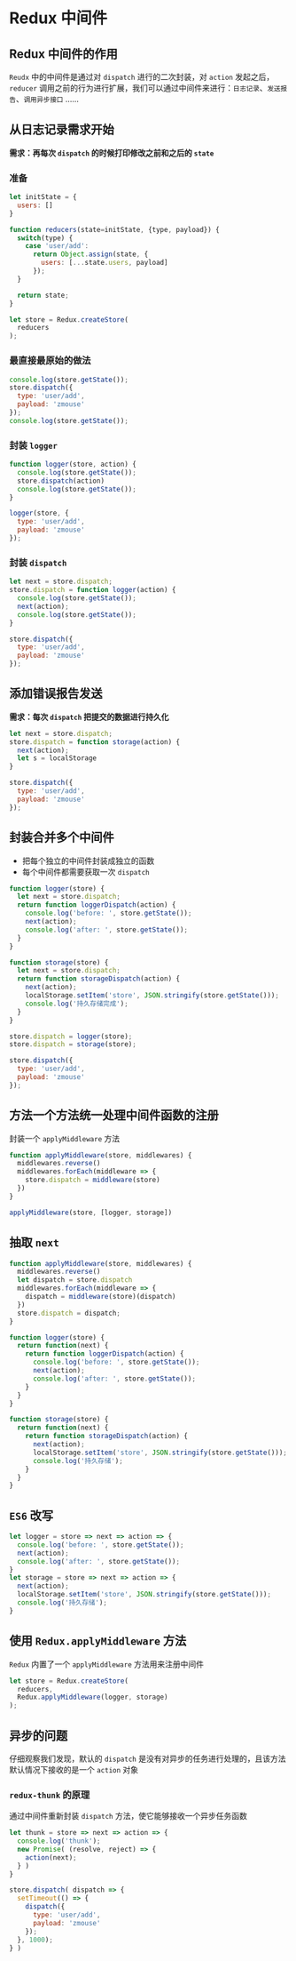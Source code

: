 # Redux 中间件


## Redux 中间件的作用

`Reudx` 中的中间件是通过对 `dispatch` 进行的二次封装，对 `action` 发起之后，`reducer` 调用之前的行为进行扩展，我们可以通过中间件来进行：`日志记录`、`发送报告`、`调用异步接口` ……



## 从日志记录需求开始

**需求：再每次 `dispatch` 的时候打印修改之前和之后的 `state`**

### 准备

```javascript
let initState = {
  users: []
}

function reducers(state=initState, {type, payload}) {
  switch(type) {
    case 'user/add':
      return Object.assign(state, {
        users: [...state.users, payload]
      });
  }

  return state;
}

let store = Redux.createStore(
  reducers
);
```

### 最直接最原始的做法

```javascript
console.log(store.getState());
store.dispatch({
  type: 'user/add',
  payload: 'zmouse'
});
console.log(store.getState());
```

### 封装 `logger`

```javascript
function logger(store, action) {
  console.log(store.getState());
  store.dispatch(action)
  console.log(store.getState());
}

logger(store, {
  type: 'user/add',
  payload: 'zmouse'
});
```

### 封装 `dispatch`

```javascript
let next = store.dispatch;
store.dispatch = function logger(action) {
  console.log(store.getState());
  next(action);
  console.log(store.getState());
}

store.dispatch({
  type: 'user/add',
  payload: 'zmouse'
});
```



## 添加错误报告发送

**需求：每次 `dispatch` 把提交的数据进行持久化**

```javascript
let next = store.dispatch;
store.dispatch = function storage(action) {
  next(action);
  let s = localStorage
}

store.dispatch({
  type: 'user/add',
  payload: 'zmouse'
});
```



## 封装合并多个中间件

- 把每个独立的中间件封装成独立的函数
- 每个中间件都需要获取一次 `dispatch`

```javascript
function logger(store) {
  let next = store.dispatch;
  return function loggerDispatch(action) {
    console.log('before: ', store.getState());
    next(action);
    console.log('after: ', store.getState());
  }
}

function storage(store) {
  let next = store.dispatch;
  return function storageDispatch(action) {
    next(action);
    localStorage.setItem('store', JSON.stringify(store.getState()));
    console.log('持久存储完成');
  }
}

store.dispatch = logger(store);
store.dispatch = storage(store);

store.dispatch({
  type: 'user/add',
  payload: 'zmouse'
});
```



## 方法一个方法统一处理中间件函数的注册

封装一个 `applyMiddleware` 方法

```js
function applyMiddleware(store, middlewares) {
  middlewares.reverse()
  middlewares.forEach(middleware => {
    store.dispatch = middleware(store)
  })
}

applyMiddleware(store, [logger, storage])
```



## 抽取 `next`

```js
function applyMiddleware(store, middlewares) {
  middlewares.reverse()
  let dispatch = store.dispatch
  middlewares.forEach(middleware => {
    dispatch = middleware(store)(dispatch)
  })
  store.dispatch = dispatch;
}

function logger(store) {
  return function(next) {
    return function loggerDispatch(action) {
      console.log('before: ', store.getState());
      next(action);
      console.log('after: ', store.getState());
    }
  }
}

function storage(store) {
  return function(next) {
    return function storageDispatch(action) {
      next(action);
      localStorage.setItem('store', JSON.stringify(store.getState()));
      console.log('持久存储');
    }
  }
}
```



## `ES6` 改写

```js
let logger = store => next => action => {
  console.log('before: ', store.getState());
  next(action);
  console.log('after: ', store.getState());
}
let storage = store => next => action => {
  next(action);
  localStorage.setItem('store', JSON.stringify(store.getState()));
  console.log('持久存储');
}
```



## 使用 `Redux.applyMiddleware` 方法

`Redux` 内置了一个 `applyMiddleware` 方法用来注册中间件

```javascript
let store = Redux.createStore(
  reducers,
  Redux.applyMiddleware(logger, storage)
);
```



## 异步的问题

仔细观察我们发现，默认的 `dispatch` 是没有对异步的任务进行处理的，且该方法默认情况下接收的是一个 `action` 对象

### `redux-thunk` 的原理

通过中间件重新封装 `dispatch` 方法，使它能够接收一个异步任务函数

```js
let thunk = store => next => action => {
  console.log('thunk');
  new Promise( (resolve, reject) => {
    action(next);
  } )
}

store.dispatch( dispatch => {
  setTimeout(() => {
    dispatch({
      type: 'user/add',
      payload: 'zmouse'
    });
  }, 1000);
} )
```


